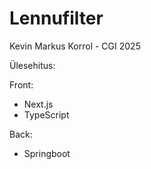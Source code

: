 ﻿# Lennufilter

Kevin Markus Korrol - CGI 2025

Ülesehitus:

Front:
- Next.js
- TypeScript

Back:
- Springboot
